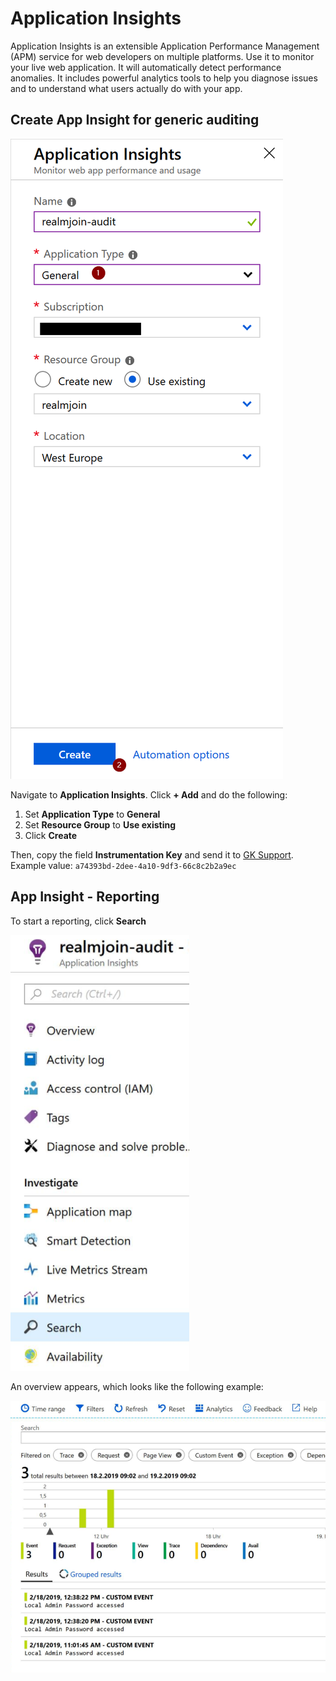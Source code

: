 
# Application Insights

Application Insights is an extensible Application Performance Management (APM) service for web developers on multiple platforms. Use it to monitor your live web application. It will automatically detect performance anomalies. It includes powerful analytics tools to help you diagnose issues and to understand what users actually do with your app.

## Create App Insight for generic auditing

[![CreateAppInsight](./media/appinsights1.png)](./media/appinsights1.png)

Navigate to **Application Insights**. Click **+ Add** and do the following:

1. Set **Application Type** to **General**  
2. Set **Resource Group** to **Use existing**
3. Click **Create**

Then, copy the field **Instrumentation Key** and send it to [GK Support](product.support@glueckkanja.com).  
Example value: ```a74393bd-2dee-4a10-9df3-66c8c2b2a9ec```

## App Insight - Reporting

To start a reporting, click **Search**

[![AppInsightReporting](./media/appinsights2.png)](./media/appinsights2.png)

An overview appears, which looks like the following example:

[![AppInsightReporting2](./media/appinsights3.png)](./media/appinsights3.png)